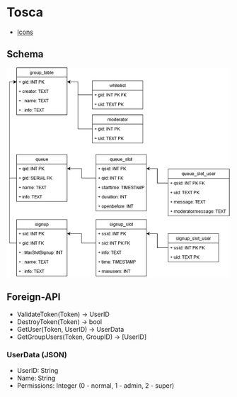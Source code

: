 # Tosca

* [Icons](https://github.com/tabler/tabler-icons)

## Schema

![Database structure](util/database_diagram.png)

## Foreign-API

* ValidateToken(Token) -> UserID
* DestroyToken(Token) -> bool
* GetUser(Token, UserID) -> UserData
* GetGroupUsers(Token, GroupID) -> [UserID]

### UserData (JSON)
* UserID: String
* Name: String
* Permissions: Integer (0 - normal, 1 - admin, 2 - super)
